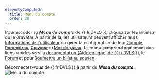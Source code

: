 ```yaml
---
eleventyComputed:
  title: Menu du compte
  order: 20
---
```

Pour accéder au ***Menu du compte*** de {{ fr.DVLS }}, cliquez sur les initiales ou le Gravatar. À partir de là, les utilisateurs peuvent afficher leurs [Informations de l'utilisateur](/fr/server/web-interface/account-menu/user-information/) ou gérer la configuration de leur [Compte](/fr/server/web-interface/account-menu/edit-account/), [Paramètres](/fr/server/web-interface/account-menu/settings/), [Gravatar](/fr/server/web-interface/account-menu/change-gravatar/) et [Mot de passe](/fr/server/web-interface/account-menu/change-password/). Le menu comprend également des liens rapides vers la [documentation (Aide en ligne) de {{ fr.DVLS }}](/fr/server/overview/what-is-server/), le [Forum](https://forum.devolutions.net/product/server) et pour [Soumettre un billet au soutien](/fr/server/web-interface/account-menu/submit-support-ticket/).

Déconnectez-vous de {{ fr.DVLS }} à partir du ***Menu du compte***.
![Menu du compte](https://cdnweb.devolutions.net/docs/fr/server/ServerOp8018.png)
